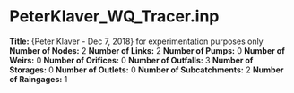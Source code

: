 # PeterKlaver_WQ_Tracer.inp
**Title:** {Peter Klaver - Dec 7, 2018} for experimentation purposes only
**Number of Nodes:** 2
**Number of Links:** 2
**Number of Pumps:** 0
**Number of Weirs:** 0
**Number of Orifices:** 0
**Number of Outfalls:** 3
**Number of Storages:** 0
**Number of Outlets:** 0
**Number of Subcatchments:** 2
**Number of Raingages:** 1
